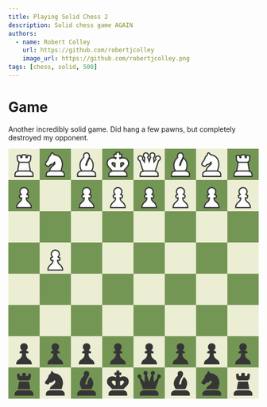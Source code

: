 ```yaml
---
title: Playing Solid Chess 2
description: Solid chess game AGAIN
authors:
  - name: Robert Colley
    url: https://github.com/robertjcolley
    image_url: https://github.com/robertjcolley.png
tags: [chess, solid, 500]
---
```


# Game

Another incredibly solid game. Did hang a few pawns, but completely destroyed my opponent.

![solid game](/img/chess/2022-03-31-solid-game-2/board.gif)
